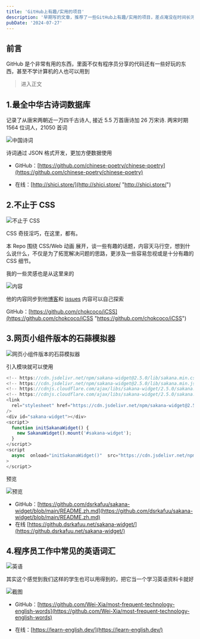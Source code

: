 ```yaml
---
title: 'GitHub上有趣/实用的项目'
description: '早期写的文章，推荐了一些GitHub上有趣/实用的项目，差点淹没在时间长河中'
pubDate: '2024-07-27'
---
```



## 前言

GitHub 是个非常有用的东西，里面不仅有程序员分享的代码还有一些好玩的东西，甚至不学计算机的人也可以用到

> 进入正文

## 1.最全中华古诗词数据库

记录了从唐宋两朝近一万四千古诗人, 接近 5.5 万首唐诗加 26 万宋诗. 两宋时期 1564 位词人，21050 首词

![中国诗词](https://www.linexic.top/img/blog/chinese.webp "中国诗词")

诗词通过 JSON 格式开发，更加方便数据使用

- GitHub：[https://github.com/chinese-poetry/chinese-poetry](https://github.com/chinese-poetry/chinese-poetry)

- 在线：[http://shici.store/](http://shici.store/ "http://shici.store/")

## 2.不止于 CSS

![不止于 CSS ](https://img.linexic.top/file/607b39e49e2463f16744a.png "不止于 CSS ")

CSS 奇技淫巧，在这里，都有。

本 Repo 围绕 CSS/Web 动画 展开，谈一些有趣的话题，内容天马行空，想到什么说什么，不仅是为了拓宽解决问题的思路，更涉及一些容易忽视或是十分有趣的 CSS 细节。

我的一些灵感也是从这里来的

![内容](https://img.linexic.top/file/c94735a24218532baf05a.png "内容")

他的内容同步到他[博客](http://www.cnblogs.com/coco1s/ "博客")和 [issues](https://github.com/chokcoco/iCSS/issues "issues") 内容可以自己探索

GitHub：[https://github.com/chokcoco/iCSS](https://github.com/chokcoco/iCSS "https://github.com/chokcoco/iCSS")

## 3.网页小组件版本的石蒜模拟器

![网页小组件版本的石蒜模拟器](https://img.linexic.top/file/184a478ad146158a32873.png "网页小组件版本的石蒜模拟器")

引入模块就可以使用

```javascript
<!-- https://cdn.jsdelivr.net/npm/sakana-widget@2.5.0/lib/sakana.min.css -->
<!-- https://cdn.jsdelivr.net/npm/sakana-widget@2.5.0/lib/sakana.min.js -->
<!-- https://cdnjs.cloudflare.com/ajax/libs/sakana-widget/2.5.0/sakana.min.css -->
<!-- https://cdnjs.cloudflare.com/ajax/libs/sakana-widget/2.5.0/sakana.min.js -->
<link
  rel="stylesheet" href="https://cdn.jsdelivr.net/npm/sakana-widget@2.5.0/lib/sakana.min.css"
/>
<div id="sakana-widget"></div>
<script＞
  function initSakanaWidget() {
    new SakanaWidget().mount('#sakana-widget');
  }
</script＞
<script
  async  onload="initSakanaWidget()"  src="https://cdn.jsdelivr.net/npm/sakana-widget@2.5.0/lib/sakana.min.js"
>
</script＞
```

预览

![预览](https://img.linexic.top/file/b6ed221fb42c08741bfa6.png "预览")

- GitHub：[https://github.com/dsrkafuu/sakana-widget/blob/main/README.zh.md](https://github.com/dsrkafuu/sakana-widget/blob/main/README.zh.md)
- 在线 [https://github.dsrkafuu.net/sakana-widget/](https://github.dsrkafuu.net/sakana-widget/)

## 4.程序员工作中常见的英语词汇

![英语](https://img.linexic.top/file/2e647580ae9f92df598ac.png)

其实这个感觉到我们这样的学生也可以用得到的，把它当一个学习英语资料卡就好

![截图](https://img.linexic.top/file/db4721895ba8271f04e3b.png)

- GitHub：[https://github.com/Wei-Xia/most-frequent-technology-english-words](https://github.com/Wei-Xia/most-frequent-technology-english-words)

- 在线：[https://learn-english.dev/](https://learn-english.dev/)

